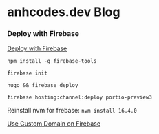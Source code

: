 # anhcodes.dev Blog

### Deploy with Firebase

[Deploy with Firebase](https://gohugo.io/hosting-and-deployment/hosting-on-firebase/)

`npm install -g firebase-tools`

`firebase init`

`hugo && firebase deploy`

`firebase hosting:channel:deploy portio-preview3` 

Reinstall nvm for frebase: `nvm install 16.4.0`

[Use Custom Domain on Firebase](https://support.google.com/domains/answer/12081987?hl=en)

